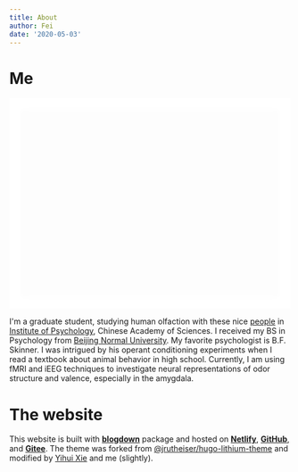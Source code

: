 ```yaml
---
title: About
author: Fei
date: '2020-05-03'
---
```

# Me

<style type="text/css">
div#photo {
    background: url('/./about_files/logo.jpg');
    background-size: contain;
    background-repeat: no-repeat;
    background-position:center;
    width: 100%;
    height: 0px;
    padding-top: 75%;
    text-align: center;
    display: block;
    float: none;
    align: center;
    -webkit-transition: background-image 0.5s ease-in-out;
    transition: background-image 0.5s ease-in-out;
    box-shadow: 0px 0px 10px 20px white inset;
}
div#photo:hover {
    background: url('/./about_files/guf_small_43.jpg');
    background-size:contain;
    background-repeat: no-repeat;
    background-position:center;
    -webkit-transition: background-image 0.5s ease-in-out;
    transition: background-image 0.5s ease-in-out;
    box-shadow: 0px 0px 10px 20px white inset;
}
</style>

<div id="photo"></div>

<!--<a id=me href="/./about_files/guf.jpg" title="Click to view high resolution image" target=“_blank”><img src="/./about_files/guf_small_43.jpg" alt="My photo" width="80%"/></a>-->
<!-- <img src="/./about_files/guf.jpg" alt="My photo" width="80%"/> -->

I'm a graduate student, studying human olfaction with these nice [people](http://zhouw.psych.ac.cn/people.html) in [Institute of Psychology](http://www.psych.ac.cn/), Chinese Academy of Sciences. I received my BS in Psychology from [Beijing Normal University](http://psych.bnu.edu.cn/). My favorite psychologist is B.F. Skinner. I was intrigued by his operant conditioning experiments when I read a textbook about animal behavior in high school. Currently, I am using fMRI and iEEG techniques to investigate neural representations of odor structure and valence, especially in the amygdala.

# The website

This website is built with [**blogdown**](https://github.com/rstudio/blogdown) package and hosted on [**Netlify**](https://gufei.netlify.app/), [**GitHub**](https://flashsherlock.github.io/), and [**Gitee**](https://flashsherlock.gitee.io/). The theme was forked from [@jrutheiser/hugo-lithium-theme](https://github.com/jrutheiser/hugo-lithium-theme) and modified by [Yihui Xie](https://yihui.org/) and me (slightly).